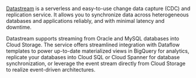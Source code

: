 [Datastream](  https://cloud.google.com/datastream/docs/overview ) is a serverless and easy-to-use change data capture (CDC) and replication service. It allows you to synchronize data across heterogeneous databases and applications reliably, and with minimal latency and downtime.

Datastream supports streaming from Oracle and MySQL databases into Cloud Storage. The service offers streamlined integration with Dataflow templates to power up-to-date materialized views in BigQuery for analytics, replicate your databases into Cloud SQL or Cloud Spanner for database synchronization, or leverage the event stream directly from Cloud Storage to realize event-driven architectures.